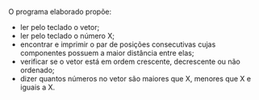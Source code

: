 O programa elaborado propõe:

* ler pelo teclado o vetor;
* ler pelo teclado o número X;
* encontrar e imprimir o par de posições consecutivas cujas componentes possuem a maior
distância entre elas;
* verificar se o vetor está em ordem crescente, decrescente ou não ordenado;
* dizer quantos números no vetor são maiores que X, menores que X e iguais a X.